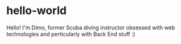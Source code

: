 # hello-world

Hello!
I'm Dimo, former Scuba diving instructor obsessed with web technologies and perticularly with Back End stuff :)
